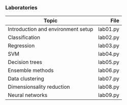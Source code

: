 ### Laboratories

| Topic             | File |
| ----------------- | ---: |
| Introduction and environment setup  | lab01.py |
| Classification     | lab02.py |
| Regression         | lab03.py |
| SVM                | lab04.py |
| Decision trees     | lab05.py |
| Ensemble methods   | lab06.py |
| Data clustering   | lab07.py |
| Dimensionsality reduction | lab08.py |
| Neural networks | lab09.py |
